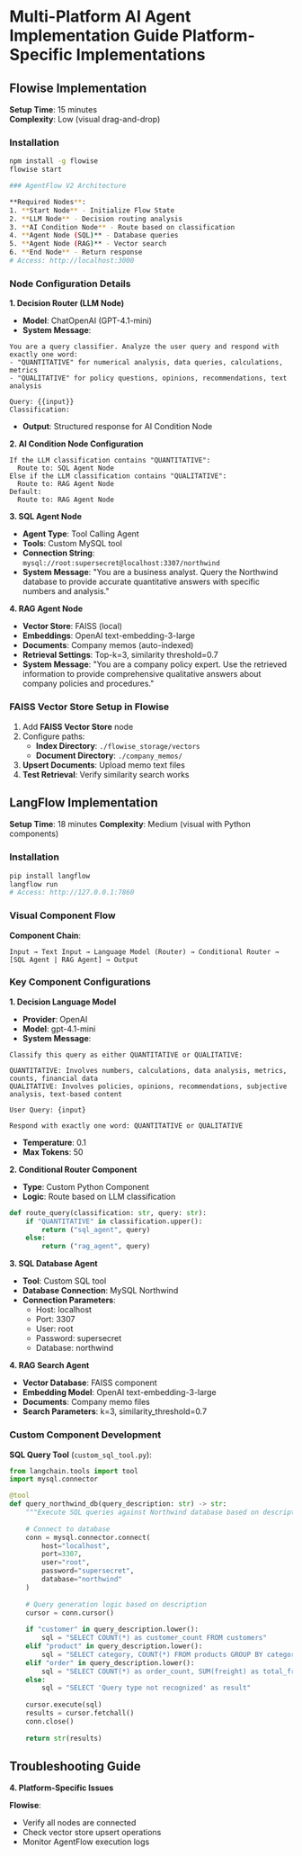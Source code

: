 # Multi-Platform AI Agent Implementation Guide Platform-Specific Implementations

## Flowise Implementation  

**Setup Time**: 15 minutes  
**Complexity**: Low (visual drag-and-drop)

### Installation 
```bash
npm install -g flowise
flowise start

### AgentFlow V2 Architecture

**Required Nodes**:
1. **Start Node** - Initialize Flow State
2. **LLM Node** - Decision routing analysis  
3. **AI Condition Node** - Route based on classification
4. **Agent Node (SQL)** - Database queries
5. **Agent Node (RAG)** - Vector search
6. **End Node** - Return response
# Access: http://localhost:3000
```



### Node Configuration Details

**1. Decision Router (LLM Node)**
- **Model**: ChatOpenAI (GPT-4.1-mini)
- **System Message**: 
```
You are a query classifier. Analyze the user query and respond with exactly one word:
- "QUANTITATIVE" for numerical analysis, data queries, calculations, metrics
- "QUALITATIVE" for policy questions, opinions, recommendations, text analysis

Query: {{input}}
Classification:
```
- **Output**: Structured response for AI Condition Node

**2. AI Condition Node Configuration**  
```
If the LLM classification contains "QUANTITATIVE":
  Route to: SQL Agent Node
Else if the LLM classification contains "QUALITATIVE":  
  Route to: RAG Agent Node
Default:
  Route to: RAG Agent Node
```

**3. SQL Agent Node**
- **Agent Type**: Tool Calling Agent
- **Tools**: Custom MySQL tool
- **Connection String**: `mysql://root:supersecret@localhost:3307/northwind`
- **System Message**: "You are a business analyst. Query the Northwind database to provide accurate quantitative answers with specific numbers and analysis."

**4. RAG Agent Node** 
- **Vector Store**: FAISS (local)
- **Embeddings**: OpenAI text-embedding-3-large  
- **Documents**: Company memos (auto-indexed)
- **Retrieval Settings**: Top-k=3, similarity threshold=0.7
- **System Message**: "You are a company policy expert. Use the retrieved information to provide comprehensive qualitative answers about company policies and procedures."

### FAISS Vector Store Setup in Flowise
1. Add **FAISS Vector Store** node
2. Configure paths:
   - **Index Directory**: `./flowise_storage/vectors`
   - **Document Directory**: `./company_memos/`
3. **Upsert Documents**: Upload memo text files
4. **Test Retrieval**: Verify similarity search works

## LangFlow Implementation

**Setup Time**: 18 minutes
**Complexity**: Medium (visual with Python components)

### Installation
```bash
pip install langflow
langflow run
# Access: http://127.0.0.1:7860
```

### Visual Component Flow

**Component Chain**:
```
Input → Text Input → Language Model (Router) → Conditional Router → [SQL Agent | RAG Agent] → Output
```

### Key Component Configurations

**1. Decision Language Model**
- **Provider**: OpenAI
- **Model**: gpt-4.1-mini
- **System Message**:
```
Classify this query as either QUANTITATIVE or QUALITATIVE:

QUANTITATIVE: Involves numbers, calculations, data analysis, metrics, counts, financial data
QUALITATIVE: Involves policies, opinions, recommendations, subjective analysis, text-based content

User Query: {input}

Respond with exactly one word: QUANTITATIVE or QUALITATIVE
```
- **Temperature**: 0.1
- **Max Tokens**: 50

**2. Conditional Router Component**
- **Type**: Custom Python Component
- **Logic**: Route based on LLM classification
```python
def route_query(classification: str, query: str):
    if "QUANTITATIVE" in classification.upper():
        return ("sql_agent", query)
    else:
        return ("rag_agent", query)
```

**3. SQL Database Agent**  
- **Tool**: Custom SQL tool
- **Database Connection**: MySQL Northwind
- **Connection Parameters**:
  - Host: localhost
  - Port: 3307
  - User: root  
  - Password: supersecret
  - Database: northwind

**4. RAG Search Agent**
- **Vector Database**: FAISS component
- **Embedding Model**: OpenAI text-embedding-3-large
- **Documents**: Company memo files
- **Search Parameters**: k=3, similarity_threshold=0.7

### Custom Component Development

**SQL Query Tool** (`custom_sql_tool.py`):
```python
from langchain.tools import tool
import mysql.connector

@tool
def query_northwind_db(query_description: str) -> str:
    """Execute SQL queries against Northwind database based on description."""
    
    # Connect to database
    conn = mysql.connector.connect(
        host="localhost",
        port=3307,
        user="root", 
        password="supersecret",
        database="northwind"
    )
    
    # Query generation logic based on description
    cursor = conn.cursor()
    
    if "customer" in query_description.lower():
        sql = "SELECT COUNT(*) as customer_count FROM customers"
    elif "product" in query_description.lower():
        sql = "SELECT category, COUNT(*) FROM products GROUP BY category"  
    elif "order" in query_description.lower():
        sql = "SELECT COUNT(*) as order_count, SUM(freight) as total_freight FROM orders"
    else:
        sql = "SELECT 'Query type not recognized' as result"
    
    cursor.execute(sql)
    results = cursor.fetchall()
    conn.close()
    
    return str(results)
```

## Troubleshooting Guide


**4. Platform-Specific Issues**

**Flowise**:
- Verify all nodes are connected
- Check vector store upsert operations
- Monitor AgentFlow execution logs
